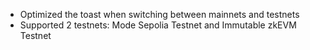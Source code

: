- Optimized the toast when switching between mainnets and testnets
- Supported 2 testnets:  Mode Sepolia Testnet and Immutable zkEVM Testnet
